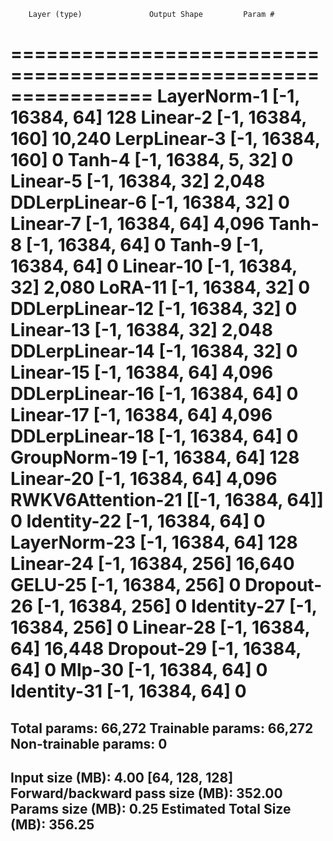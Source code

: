         Layer (type)               Output Shape         Param #
================================================================
         LayerNorm-1            [-1, 16384, 64]             128
            Linear-2           [-1, 16384, 160]          10,240
        LerpLinear-3           [-1, 16384, 160]               0
              Tanh-4         [-1, 16384, 5, 32]               0
            Linear-5            [-1, 16384, 32]           2,048
      DDLerpLinear-6            [-1, 16384, 32]               0
            Linear-7            [-1, 16384, 64]           4,096
              Tanh-8            [-1, 16384, 64]               0
              Tanh-9            [-1, 16384, 64]               0
           Linear-10            [-1, 16384, 32]           2,080
             LoRA-11            [-1, 16384, 32]               0
     DDLerpLinear-12            [-1, 16384, 32]               0
           Linear-13            [-1, 16384, 32]           2,048
     DDLerpLinear-14            [-1, 16384, 32]               0
           Linear-15            [-1, 16384, 64]           4,096
     DDLerpLinear-16            [-1, 16384, 64]               0
           Linear-17            [-1, 16384, 64]           4,096
     DDLerpLinear-18            [-1, 16384, 64]               0
        GroupNorm-19            [-1, 16384, 64]             128
           Linear-20            [-1, 16384, 64]           4,096
   RWKV6Attention-21          [[-1, 16384, 64]]               0
         Identity-22            [-1, 16384, 64]               0
        LayerNorm-23            [-1, 16384, 64]             128
           Linear-24           [-1, 16384, 256]          16,640
             GELU-25           [-1, 16384, 256]               0
          Dropout-26           [-1, 16384, 256]               0
         Identity-27           [-1, 16384, 256]               0
           Linear-28            [-1, 16384, 64]          16,448
          Dropout-29            [-1, 16384, 64]               0
              Mlp-30            [-1, 16384, 64]               0
         Identity-31            [-1, 16384, 64]               0
================================================================
Total params: 66,272
Trainable params: 66,272
Non-trainable params: 0
----------------------------------------------------------------
Input size (MB): 4.00 [64, 128, 128]
Forward/backward pass size (MB): 352.00
Params size (MB): 0.25
Estimated Total Size (MB): 356.25
----------------------------------------------------------------